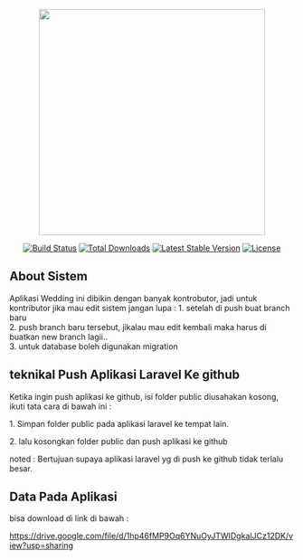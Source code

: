 <p align="center"><a href="https://laravel.com" target="_blank"><img src="https://raw.githubusercontent.com/laravel/art/master/logo-lockup/5%20SVG/2%20CMYK/1%20Full%20Color/laravel-logolockup-cmyk-red.svg" width="400"></a></p>

<p align="center">
<a href="https://travis-ci.org/laravel/framework"><img src="https://travis-ci.org/laravel/framework.svg" alt="Build Status"></a>
<a href="https://packagist.org/packages/laravel/framework"><img src="https://img.shields.io/packagist/dt/laravel/framework" alt="Total Downloads"></a>
<a href="https://packagist.org/packages/laravel/framework"><img src="https://img.shields.io/packagist/v/laravel/framework" alt="Latest Stable Version"></a>
<a href="https://packagist.org/packages/laravel/framework"><img src="https://img.shields.io/packagist/l/laravel/framework" alt="License"></a>
</p>

## About Sistem

<p> Aplikasi Wedding ini dibikin dengan banyak kontrobutor, jadi untuk kontributor jika mau edit sistem jangan lupa :
1. setelah di push buat branch baru
<br>
2. push branch baru tersebut, jikalau mau edit kembali maka harus di buatkan new branch lagii..
<br>
3. untuk database boleh digunakan migration
<br>

## teknikal Push Aplikasi Laravel Ke github

Ketika ingin push aplikasi ke github, isi folder public diusahakan kosong, ikuti tata cara di bawah ini :

<p>
1. Simpan folder public pada aplikasi laravel ke tempat lain.
<p>
2. lalu kosongkan folder public dan push aplikasi ke github
<p>
noted : Bertujuan supaya aplikasi laravel yg di push ke github tidak terlalu besar.

## Data Pada Aplikasi

bisa download di link di bawah :

<p>

https://drive.google.com/file/d/1hp46fMP9Oq6YNuOyJTWIDgkaIJCz12DK/view?usp=sharing
